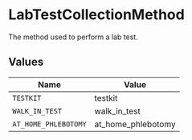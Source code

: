 # LabTestCollectionMethod

The method used to perform a lab test.


## Values

| Name                 | Value                |
| -------------------- | -------------------- |
| `TESTKIT`            | testkit              |
| `WALK_IN_TEST`       | walk_in_test         |
| `AT_HOME_PHLEBOTOMY` | at_home_phlebotomy   |